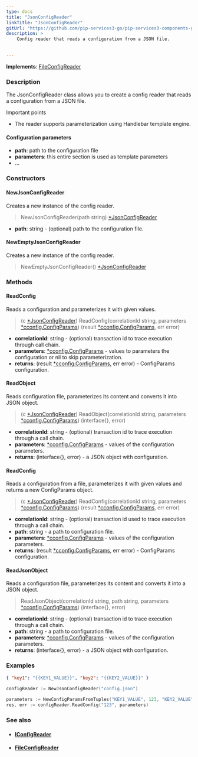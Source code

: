 ```yaml
---
type: docs
title: "JsonConfigReader"
linkTitle: "JsonConfigReader"
gitUrl: "https://github.com/pip-services3-go/pip-services3-components-go"
description: >
    Config reader that reads a configuration from a JSON file.

    
---
```


**Implements**: [FileConfigReader](../file_config_reader)

### Description

The JsonConfigReader class allows you to create a config reader that reads a configuration from a JSON file.

Important points

- The reader supports parameterization using Handlebar template engine.

#### Configuration parameters

- **path**: path to the configuration file
- **parameters**: this entire section is used as template parameters
- ...


### Constructors

#### NewJsonConfigReader
Creates a new instance of the config reader.

> NewJsonConfigReader(path string) [*JsonConfigReader]()

- **path**: string - (optional) path to the configuration file.


#### NewEmptyJsonConfigReader
Creates a new instance of the config reader.

> NewEmptyJsonConfigReader() [*JsonConfigReader]()


### Methods

#### ReadConfig
Reads a configuration and parameterizes it with given values.

> (c [*JsonConfigReader]()) ReadConfig(correlationId string, parameters [*cconfig.ConfigParams](../../../commons/config/config_params)) (result [*cconfig.ConfigParams](../../../commons/config/config_params), err error)

- **correlationId**: string - (optional) transaction id to trace execution through call chain.
- **parameters**: [*cconfig.ConfigParams](../../../commons/config/config_params) - values to parameters the configuration or nil to skip parameterization.
- **returns**: (result [*cconfig.ConfigParams](../../../commons/config/config_params), err error) - ConfigParams configuration.


#### ReadObject
Reads configuration file, parameterizes its content and converts it into JSON object.

> (c [*JsonConfigReader]()) ReadObject(correlationId string, parameters [*cconfig.ConfigParams](../../../commons/config/config_params)) (interface{}, error)

- **correlationId**: string - (optional) transaction id to trace execution through a call chain.
- **parameters**: [*cconfig.ConfigParams](../../../commons/config/config_params) - values of the configuration parameters.
- **returns**: (interface{}, error) - a JSON object with configuration.


#### ReadConfig
Reads a configuration from a file, parameterizes it with given values and returns a new ConfigParams object.

> (c [*JsonConfigReader]()) ReadConfig(correlationId string, parameters [*cconfig.ConfigParams](../../../commons/config/config_params)) (result [*cconfig.ConfigParams](../../../commons/config/config_params), err error)

- **correlationId**: string - (optional) transaction id used to trace execution through a call chain.
- **path**: string - a path to configuration file.
- **parameters**: [*cconfig.ConfigParams](../../../commons/config/config_params) - values of the configuration parameters.
- **returns**: (result [*cconfig.ConfigParams](../../../commons/config/config_params), err error) - ConfigParams configuration.


#### ReadJsonObject
Reads a configuration file, parameterizes its content and converts it into a JSON object.

> ReadJsonObject(correlationId string, path string, parameters [*cconfig.ConfigParams](../../../commons/config/config_params)) (interface{}, error)

- **correlationId**: string - (optional) transaction id to trace execution through a call chain.
- **path**: string - a path to configuration file.
- **parameters**: [*cconfig.ConfigParams](../../../commons/config/config_params) - values of the configuration parameters.
- **returns**: (interface{}, error) - a JSON object with configuration.

### Examples

```json
{ "key1": "{{KEY1_VALUE}}", "key2": "{{KEY2_VALUE}}" }
```
    
        
```go
configReader := NewJsonConfigReader("config.json")
   
parameters := NewConfigParamsFromTuples("KEY1_VALUE", 123, "KEY2_VALUE", "ABC")
res, err := configReader.ReadConfig("123", parameters)
```

### See also
- #### [IConfigReader](../iconfig_reader)
- #### [FileConfigReader](../file_config_reader)
